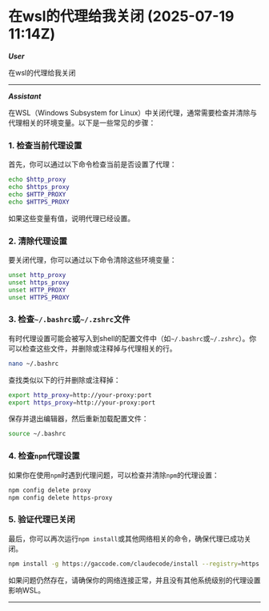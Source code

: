 <!-- Generated by SpecStory -->

# 在wsl的代理给我关闭 (2025-07-19 11:14Z)

_**User**_

在wsl的代理给我关闭

---

_**Assistant**_

在WSL（Windows Subsystem for Linux）中关闭代理，通常需要检查并清除与代理相关的环境变量。以下是一些常见的步骤：

### 1. 检查当前代理设置
首先，你可以通过以下命令检查当前是否设置了代理：

```bash
echo $http_proxy
echo $https_proxy
echo $HTTP_PROXY
echo $HTTPS_PROXY
```

如果这些变量有值，说明代理已经设置。

### 2. 清除代理设置
要关闭代理，你可以通过以下命令清除这些环境变量：

```bash
unset http_proxy
unset https_proxy
unset HTTP_PROXY
unset HTTPS_PROXY
```

### 3. 检查`~/.bashrc`或`~/.zshrc`文件
有时代理设置可能会被写入到shell的配置文件中（如`~/.bashrc`或`~/.zshrc`）。你可以检查这些文件，并删除或注释掉与代理相关的行。

```bash
nano ~/.bashrc
```

查找类似以下的行并删除或注释掉：

```bash
export http_proxy=http://your-proxy:port
export https_proxy=http://your-proxy:port
```

保存并退出编辑器，然后重新加载配置文件：

```bash
source ~/.bashrc
```

### 4. 检查`npm`代理设置
如果你在使用`npm`时遇到代理问题，可以检查并清除`npm`的代理设置：

```bash
npm config delete proxy
npm config delete https-proxy
```

### 5. 验证代理已关闭
最后，你可以再次运行`npm install`或其他网络相关的命令，确保代理已成功关闭。

```bash
npm install -g https://gaccode.com/claudecode/install --registry=https://registry.npmmirror.com
```

如果问题仍然存在，请确保你的网络连接正常，并且没有其他系统级别的代理设置影响WSL。

---

